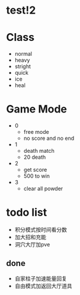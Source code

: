 # test!2

# Class

* normal
* heavy
* stright
* quick
* ice
* heal


# Game Mode

* 0
	* free mode
	* no score and no end
* 1
	* death match
	* 20 death
* 2
	* get score
	* 500 to win
* 3
	* clear all powder


# todo list

* 积分模式按时间看分数
* 加大招和充能
* 洞穴大厅加pve


## done

* 自家柱子加速能量回复
* 自由模式加返回大厅道具